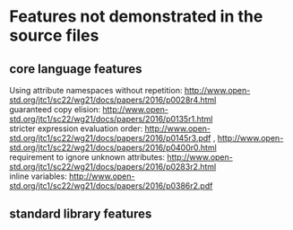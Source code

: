 # Features not demonstrated in the source files
## core language features
Using attribute namespaces without repetition: http://www.open-std.org/jtc1/sc22/wg21/docs/papers/2016/p0028r4.html  
guaranteed copy elision: http://www.open-std.org/jtc1/sc22/wg21/docs/papers/2016/p0135r1.html  
stricter expression evaluation order: http://www.open-std.org/jtc1/sc22/wg21/docs/papers/2016/p0145r3.pdf , http://www.open-std.org/jtc1/sc22/wg21/docs/papers/2016/p0400r0.html  
requirement to ignore unknown attributes: http://www.open-std.org/jtc1/sc22/wg21/docs/papers/2016/p0283r2.html  
inline variables: http://www.open-std.org/jtc1/sc22/wg21/docs/papers/2016/p0386r2.pdf  
## standard library features
